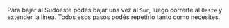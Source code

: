 Para bajar al Sudoeste podés bajar una vez al `Sur`, luego correrte al `Oeste` y extender la línea. Todos esos pasos podés repetirlo tanto como necesites.